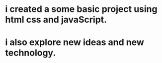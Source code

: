 # i created a some basic project using html css and javaScript.
# i also explore new ideas and new technology.
